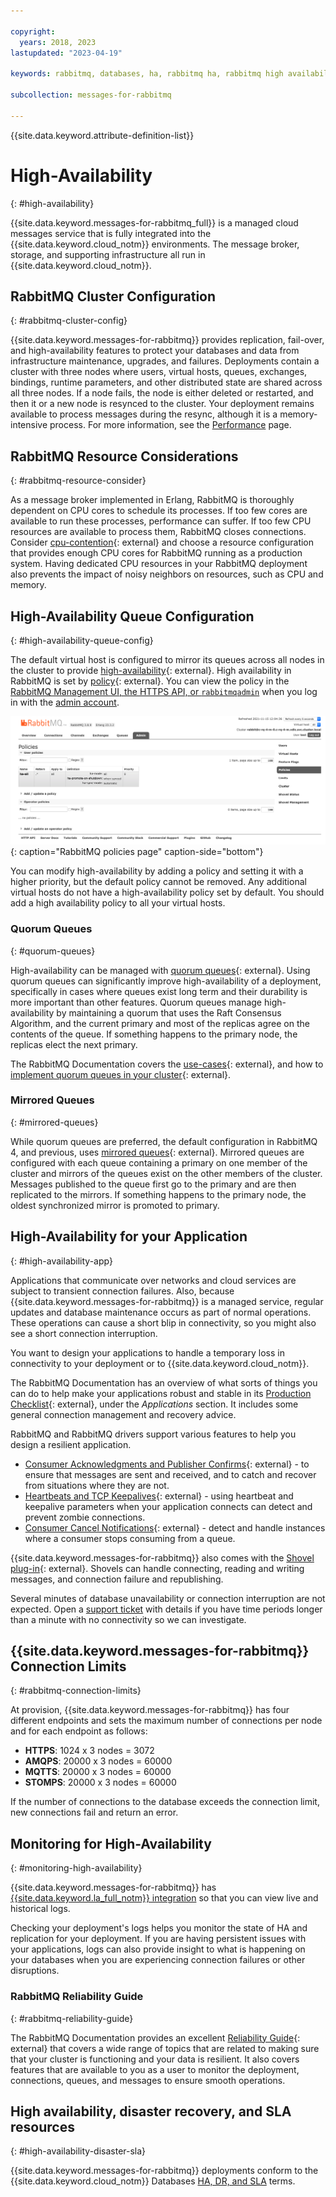 ```yaml
---

copyright:
  years: 2018, 2023
lastupdated: "2023-04-19"

keywords: rabbitmq, databases, ha, rabbitmq ha, rabbitmq high availability, quorom queues

subcollection: messages-for-rabbitmq

---
```


{{site.data.keyword.attribute-definition-list}}

# High-Availability 
{: #high-availability}

{{site.data.keyword.messages-for-rabbitmq_full}} is a managed cloud messages service that is fully integrated into the {{site.data.keyword.cloud_notm}} environments. The message broker, storage, and supporting infrastructure all run in {{site.data.keyword.cloud_notm}}.

## RabbitMQ Cluster Configuration
{: #rabbitmq-cluster-config}

{{site.data.keyword.messages-for-rabbitmq}} provides replication, fail-over, and high-availability features to protect your databases and data from infrastructure maintenance, upgrades, and failures. Deployments contain a cluster with three nodes where users, virtual hosts, queues, exchanges, bindings, runtime parameters, and other distributed state are shared across all three nodes. If a node fails, the node is either deleted or restarted, and then it or a new node is resynced to the cluster. Your deployment remains available to process messages during the resync, although it is a memory-intensive process. For more information, see the [Performance](/docs/messages-for-rabbitmq?topic=messages-for-rabbitmq-performance) page.

## RabbitMQ Resource Considerations
{: #rabbitmq-resource-consider}

As a message broker implemented in Erlang, RabbitMQ is thoroughly dependent on CPU cores to schedule its processes. If too few cores are available to run these processes, performance can suffer. If too few CPU resources are available to process them, RabbitMQ closes connections. Consider [cpu-contention](https://www.rabbitmq.com/runtime.html#cpu-contention){: external} and choose a resource configuration that provides enough CPU cores for RabbitMQ running as a production system. Having dedicated CPU resources in your RabbitMQ deployment also prevents the impact of noisy neighbors on resources, such as CPU and memory.

## High-Availability Queue Configuration
{: #high-availability-queue-config}

The default virtual host is configured to mirror its queues across all nodes in the cluster to provide [high-availability](https://www.rabbitmq.com/ha.html){: external}. High availability in RabbitMQ is set by [policy](https://www.rabbitmq.com/parameters.html#policies){: external}. You can view the policy in the [RabbitMQ Management UI, the HTTPS API, or `rabbitmqadmin`](/docs/messages-for-rabbitmq?topic=messages-for-rabbitmq-management-plugin) when you log in with the [admin account](/docs/messages-for-rabbitmq?topic=messages-for-rabbitmq-user-management#the-admin-user).

![RabbitMQ policies page](images/ha-policies2.png){: caption="RabbitMQ policies page" caption-side="bottom"}

You can modify high-availability by adding a policy and setting it with a higher priority, but the default policy cannot be removed. Any additional virtual hosts do not have a high-availability policy set by default. You should add a high availability policy to all your virtual hosts.

### Quorum Queues
{: #quorum-queues}

High-availability can be managed with [quorum queues](https://www.rabbitmq.com/quorum-queues.html){: external}. Using quorum queues can significantly improve high-availability of a deployment, specifically in cases where queues exist long term and their durability is more important than other features. Quorum queues manage high-availability by maintaining a quorum that uses the Raft Consensus Algorithm, and the current primary and most of the replicas agree on the contents of the queue. If something happens to the primary node, the replicas elect the next primary.

The RabbitMQ Documentation covers the [use-cases](https://www.rabbitmq.com/quorum-queues.html#use-cases){: external}, and how to [implement quorum queues in your cluster](https://www.rabbitmq.com/quorum-queues.html#usage){: external}.

### Mirrored Queues
{: #mirrored-queues}

While quorum queues are preferred, the default configuration in RabbitMQ 4, and previous, uses [mirrored queues](https://www.rabbitmq.com/ha.html#what-is-mirroring){: external}. Mirrored queues are configured with each queue containing a primary on one member of the cluster and mirrors of the queues exist on the other members of the cluster. Messages published to the queue first go to the primary and are then replicated to the mirrors. If something happens to the primary node, the oldest synchronized mirror is promoted to primary.


## High-Availability for your Application
{: #high-availability-app}

Applications that communicate over networks and cloud services are subject to transient connection failures. Also, because {{site.data.keyword.messages-for-rabbitmq}} is a managed service, regular updates and database maintenance occurs as part of normal operations. These operations can cause a short blip in connectivity, so you might also see a short connection interruption.

You want to design your applications to handle a temporary loss in connectivity to your deployment or to {{site.data.keyword.cloud_notm}}. 

The RabbitMQ Documentation has an overview of what sorts of things you can do to help make your applications robust and stable in its [Production Checklist](https://www.rabbitmq.com/production-checklist.html#apps){: external}, under the _Applications_ section. It includes some general connection management and recovery advice.

RabbitMQ and RabbitMQ drivers support various features to help you design a resilient application.
- [Consumer Acknowledgments and Publisher Confirms](https://www.rabbitmq.com/confirms.html){: external} - to ensure that messages are sent and received, and to catch and recover from situations where they are not. 
- [Heartbeats and TCP Keepalives](https://www.rabbitmq.com/heartbeats.html){: external} - using heartbeat and keepalive parameters when your application connects can detect and prevent zombie connections.
- [Consumer Cancel Notifications](https://www.rabbitmq.com/consumer-cancel.html){: external} - detect and handle instances where a consumer stops consuming from a queue.

{{site.data.keyword.messages-for-rabbitmq}} also comes with the [Shovel plug-in](https://www.rabbitmq.com/shovel.html){: external}. Shovels can handle connecting, reading and writing messages, and connection failure and republishing.

Several minutes of database unavailability or connection interruption are not expected. Open a [support ticket](https://cloud.ibm.com/unifiedsupport/cases/add) with details if you have time periods longer than a minute with no connectivity so we can investigate.

## {{site.data.keyword.messages-for-rabbitmq}} Connection Limits 
{: #rabbitmq-connection-limits}

At provision, {{site.data.keyword.messages-for-rabbitmq}} has four different endpoints and sets the maximum number of connections per node and for each endpoint as follows: 

* **HTTPS**: 1024 x 3 nodes = 3072
* **AMQPS**: 20000 x 3 nodes = 60000
* **MQTTS**: 20000 x 3 nodes = 60000
* **STOMPS**: 20000 x 3 nodes = 60000

If the number of connections to the database exceeds the connection limit, new connections fail and return an error.

## Monitoring for High-Availability
{: #monitoring-high-availability}

{{site.data.keyword.messages-for-rabbitmq}} has [{{site.data.keyword.la_full_notm}} integration](/docs/messages-for-rabbitmq?topic=cloud-databases-logging) so that you can view live and historical logs.

Checking your deployment's logs helps you monitor the state of HA and replication for your deployment. If you are having persistent issues with your applications, logs can also provide insight to what is happening on your databases when you are experiencing connection failures or other disruptions.

### RabbitMQ Reliability Guide
{: #rabbitmq-reliability-guide}

The RabbitMQ Documentation provides an excellent [Reliability Guide](https://www.rabbitmq.com/reliability.html){: external} that covers a wide range of topics that are related to making sure that your cluster is functioning and your data is resilient. It also covers features that are available to you as a user to monitor the deployment, connections, queues, and messages to ensure smooth operations.

## High availability, disaster recovery, and SLA resources
{: #high-availability-disaster-sla}

{{site.data.keyword.messages-for-rabbitmq}} deployments conform to the {{site.data.keyword.cloud_notm}} Databases [HA, DR, and SLA](/docs/cloud-databases?topic=cloud-databases-ha-dr) terms.
